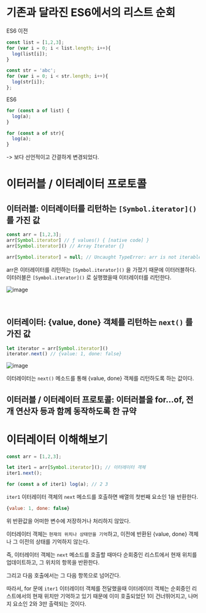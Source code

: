 # 기존과 달라진 ES6에서의 리스트 순회

ES6 이전
```js
const list = [1,2,3];
for (var i = 0; i < list.length; i++){
  log(list[i]);
}

const str = 'abc';
for (var i = 0; i < str.length; i++){
  log(str[i]);
};
```

ES6
```js
for (const a of list) {
  log(a);
}

for (const a of str){
  log(a);
}
```

-> 보다 선언적이고 간결하게 변경되었다.


# 이터러블 / 이터레이터 프로토콜
## 이터러블: 이터레이터를 리턴하는 `[Symbol.iterator]()` 를 가진 값
```js
const arr = [1,2,3];
arr[Symbol.iterator] // ƒ values() { [native code] }
arr[Symbol.iterator]() // Array Iterator {}

arr[Symbol.iterator] = null; // Uncaught TypeError: arr is not iterable 
```

arr은 이터레이터를 리턴하는 `[Symbol.iterator]()` 을 가졌기 때문에 이터러블하다.  
이터러블은 `[Symbol.iterator]()` 로 실행했을때 이터레이터를 리턴한다.  


![image](https://github.com/hjk329/Functional-Programming/assets/84058944/96384b60-460f-4804-bf29-e2aaee8ed7bb)

<br/>

## 이터레이터: {value, done} 객체를 리턴하는 `next()` 를 가진 값
```js
let iterator = arr[Symbol.iterator]()
iterator.next() // {value: 1, done: false}
```

![image](https://github.com/hjk329/Functional-Programming/assets/84058944/fc107f43-5e96-4e22-b32d-2a4f272ac3d1)   

이터레이터는 `next()` 메소드를 통해 {value, done} 객체를 리턴하도록 하는 값이다.  

## 이터러블 / 이터레이터 프로토콜: 이터러블을 for...of, 전개 연산자 등과 함께 동작하도록 한 규약


# 이터레이터 이해해보기

```js
const arr = [1,2,3];

let iter1 = arr[Symbol.iterator](); // 이터레이터 객체
iter1.next();

for (const a of iter1) log(a); // 2 3
```

`iter1` 이터레이터 객체의 `next` 메소드를 호출하면 배열의 첫번째 요소인 1을 반환한다.  

```js
{value: 1, done: false}
```

위 반환값을 어떠한 변수에 저장하거나 처리하지 않았다.  

이터레이터 객체는 `현재의 위치나 상태만을 기억`하고, 이전에 반환된 {value, done} 객체나 그 이전의 상태를 기억하지 않는다.  

즉, 이터레이터 객체는 `next` 메소드를 호출할 때마다 순회중인 리스트에서 현재 위치를 업데이트하고, 그 위치의 항목을 반환한다. 


그리고 다음 호출에서는 그 다음 항목으로 넘어간다.  

따라서, for 문에 `iter1` 이터레이터 객체를 전달했을때 이터레이터 객체는 순회중인 리스트에서의 현재 위치만 기억하고 있기 때문에 이미 호출되었던 1이 건너뛰어지고, 나머지 요소인 2와 3만 출력되는 것이다.  



